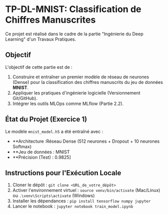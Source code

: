 # TP-DL-MNIST: Classification de Chiffres Manuscrites

Ce projet est réalisé dans le cadre de la partie "Ingénierie du Deep Learning" d'un Travaux Pratiques.

## Objectif

L'objectif de cette partie est de :
1. Construire et entraîner un premier modèle de réseau de neurones (Dense) pour la classification des chiffres manuscrits du jeu de données **MNIST**.
2. Appliquer les pratiques d'ingénierie logicielle (Versionnement Git/GitHub).
3. Intégrer les outils MLOps comme MLflow (Partie 2.2).

## État du Projet (Exercice 1)

Le modèle `mnist_model.h5` a été entraîné avec :
* **Architecture :Réseau Dense (512 neurones + Dropout + 10 neurones Softmax)
* **Jeu de données : MNIST
* **Précision (Test) : 0.9825]

## Instructions pour l'Exécution Locale

1. Cloner le dépôt :
   `git clone <URL_de_votre_dépôt>`
2. Activer l'environnement virtuel :
   `source venv/bin/activate` (Mac/Linux) ou `.\venv\Scripts\activate` (Windows)
3. Installer les dépendances :
   `pip install tensorflow numpy jupyter`
4. Lancer le notebook :
   `jupyter notebook train_model.ipynb`
